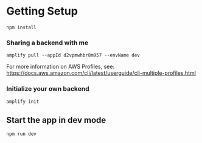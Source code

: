 # Getting Setup

`npm install`

### Sharing a backend with me

`amplify pull --appId d2vpmwhbr8m957 --envName dev`

For more information on AWS Profiles, see:
https://docs.aws.amazon.com/cli/latest/userguide/cli-multiple-profiles.html

### Initialize your own backend

`amplify init`

## Start the app in dev mode

`npm run dev`
